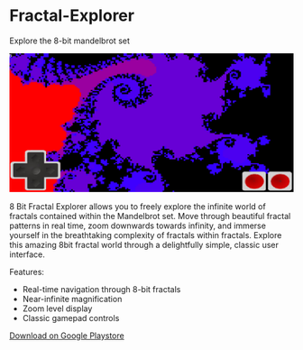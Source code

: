 # Fractal-Explorer
Explore the 8-bit mandelbrot set

![Featured Graphic](https://github.com/toadlyBroodle/Fractal-Explorer/blob/master/8_bit_fractal_explorer_Extras/featureGraphic.png)

8 Bit Fractal Explorer allows you to freely explore the infinite world of fractals contained within the Mandelbrot set. 
Move through beautiful fractal patterns in real time, zoom downwards towards infinity, and immerse yourself in the breathtaking 
complexity of fractals within fractals. 
Explore this amazing 8bit fractal world through a delightfully simple, classic user interface.

Features:
 - Real-time navigation through 8-bit fractals
 - Near-infinite magnification
 - Zoom level display
 - Classic gamepad controls

[Download on Google Playstore](https://play.google.com/store/apps/details?id=ca.toadlybroodle.fractalexplorer)
